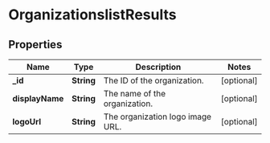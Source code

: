 # OrganizationslistResults

## Properties
Name | Type | Description | Notes
------------ | ------------- | ------------- | -------------
**_id** | **String** | The ID of the organization. |  [optional]
**displayName** | **String** | The name of the organization. |  [optional]
**logoUrl** | **String** | The organization logo image URL.  |  [optional]
